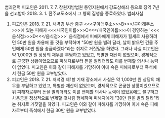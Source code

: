 범죄전력
피고인은 2011. 7. 7. 창원지방법원 통영지원에서 강도상해죄 등으로 징역 7년을 선고받아 2018. 3. 1. 진주교도소에서 그 형의 집행을 종료하였다.
범죄사실
1. 피고인은 2018. 7. 21. 새벽경 부산 중구 <<<구아래주소>>>B<<</구아래주소>>>에 있는 피해자 <<<내국인이름>>>C<<</내국인이름>>>이 경영하는 '<<<음식점>>>D<<</음식점>>>' 음식점에서 피해자에게 피해자가 월세로 사용하려던 50만 원을 차용해 줄 것을 부탁하며 "50만 원을 빌려 달라, 날이 밝으면 건물 주인에게 50만 원을 송금하겠다"라는 취지로 거짓말을 하였다.
그러나 사실 피고인은 약 1,000만 원 상당의 채무를 부담하고 있었고, 특별한 재산이 없었으며, 경제적으로 곤궁한 상황이었으므로 피해자로부터 돈을 빌리더라도 이를 변제할 의사나 능력이 없었다.
피고인은 이와 같이 피해자를 기망하여 이에 속은 피해자로부터 즉석에서 현금 50만 원을 교부받았다.
2. 피고인은 2018. 7. 21. 저녁경 제1항 기재 장소에서 사실은 약 1,000만 원 상당의 채무를 부담하고 있었고, 특별한 재산이 없었으며, 경제적으로 곤궁한 상황이었으므로 위 피해자로부터 돈을 빌리더라도 이를 변제할 의사나 능력이 없었음에도 불구하고 차용금을 정상적으로 변제할 것처럼 행세하며 피해자에게 "30만 원을 빌려 달라"라는 취지로 거짓말을 하였다.
피고인은 이와 같이 피해자를 기망하여 이에 속은 피해자로부터 즉석에서 현금 30만 원을 교부받았다.